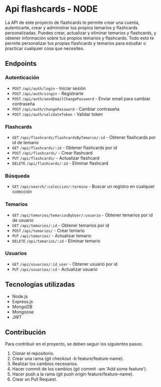 # Api flashcards - NODE

La API de este proyecto de flashcards te permite crear una cuenta, autenticarte, crear y administrar tus propios temarios y flashcards personalizadas. Puedes crear, actualizar y eliminar temarios y flashcards, y obtener información sobre tus propios temarios y flashcards. Todo esto te permite personalizar tus propias flashcards y temarios para estudiar o practicar cualquier cosa que necesites.

## Endpoints

### Autenticación

- `POST` `/api/auth/login` - Iniciar sesión
- `POST` `/api/auth/singin` - Registrarte
- `POST` `/api/auth/sendEmailChangePassword` - Enviar email para cambiar contraseña
- `POST` `/api/auth/changePassword` - Cambiar contraseña
- `POST` `/api/auth/validateToken` - Validar token

### Flashcards

- `GET` `/api/flashcards/flashcardsByTemario/:id` - Obtener flashcards por id de temario
- `GET` `/api/flashcards/:id` - Obtener flashcards por id
- `POST` `/api/flashcards/` - Crear flashcard
- `PUT` `/api/flashcards/` - Actualizar flashcard
- `DELETE` `/api/flashcards/:id` - Eliminar flashcard

### Búsqueda

- `GET` `/api/search/:coleccion/:termino` - Buscar un registro en cualquier colección

### Temarios

- `GET` `/api/temarios/temariosByUser/:usuario` - Obtener temarios por id de usuario
- `GET` `/api/temarios/:id` - Obtener temarios por id
- `POST` `/api/temarios/` - Crear temario
- `PUT` `/api/temarios/` - Actualizar temario
- `DELETE` `/api/temarios/:id` - Eliminar temario

### Usuarios

- `GET` `/api/usuarios/:id_user` - Obtener usuario por id
- `PUT` `/api/usuarios/:id` - Actualizar usuario


## Tecnologías utilizadas
- Node.js
- Express.js
- MongoDB
- Mongoose
- JWT

## Contribución

Para contribuir en el proyecto, se deben seguir los siguientes pasos:

1. Clonar el repositorio.
2. Crear una rama (git checkout -b feature/feature-name).
3. Realizar los cambios necesarios.
4. Hacer commit de los cambios (git commit -am 'Add some feature').
5. Hacer push a la rama (git push origin feature/feature-name).
6. Crear un Pull Request.
